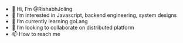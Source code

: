 - 👋 Hi, I’m @RishabhJoling
- 👀 I’m interested in Javascript, backend engineering, system designs
- 🌱 I’m currently learning goLang
- 💞️ I’m looking to collaborate on distributed platform
- 📫 How to reach me 

<!---
RishabhJoling/RishabhJoling is a ✨ special ✨ repository because its `README.md` (this file) appears on your GitHub profile.
You can click the Preview link to take a look at your changes.
--->

